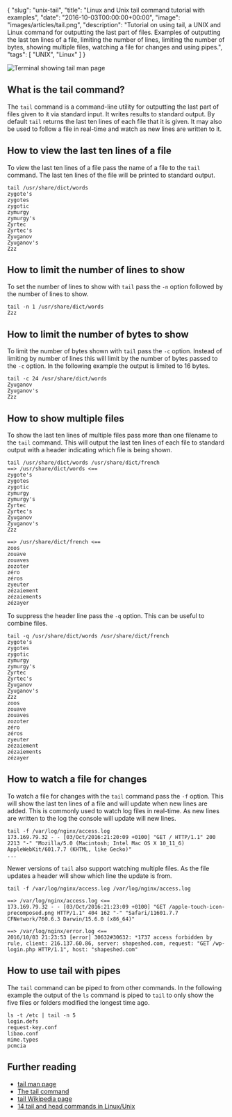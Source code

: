 {
  "slug": "unix-tail",
  "title": "Linux and Unix tail command tutorial with examples",
  "date": "2016-10-03T00:00:00+00:00",
  "image": "images/articles/tail.png",
  "description": "Tutorial on using tail, a UNIX and Linux command for outputting the last part of files. Examples of outputting the last ten lines of a file, limiting the number of lines, limiting the number of bytes, showing multiple files, watching a file for changes and using pipes.",
  "tags": [
    "UNIX",
    "Linux"
  ]
}

![Terminal showing tail man page][6]

## What is the tail command?

The `tail` command is a command-line utility for outputting the last part of files given to it via standard input. It writes results to standard output. By default `tail` returns the last ten lines of each file that it is given. It may also be used to follow a file in real-time and watch as new lines are written to it. 

## How to view the last ten lines of a file

To view the last ten lines of a file pass the name of a file to the `tail` command. The last ten lines of the file will be printed to standard output. 

    tail /usr/share/dict/words
    zygote's
    zygotes
    zygotic
    zymurgy
    zymurgy's
    Zyrtec
    Zyrtec's
    Zyuganov
    Zyuganov's
    Zzz

## How to limit the number of lines to show

To set the number of lines to show with `tail` pass the `-n` option followed by the number of lines to show. 

    tail -n 1 /usr/share/dict/words
    Zzz 

## How to limit the number of bytes to show

To limit the number of bytes shown with `tail` pass the `-c` option. Instead of limiting by number of lines this will limit by the number of bytes passed to the `-c` option. In the following example the output is limited to 16 bytes.
    
    tail -c 24 /usr/share/dict/words
    Zyuganov
    Zyuganov's
    Zzz

## How to show multiple files

To show the last ten lines of multiple files pass more than one filename to the `tail` command. This will output the last ten lines of each file to standard output with a header indicating which file is being shown. 

    tail /usr/share/dict/words /usr/share/dict/french
    ==> /usr/share/dict/words <==
    zygote's
    zygotes
    zygotic
    zymurgy
    zymurgy's
    Zyrtec
    Zyrtec's
    Zyuganov
    Zyuganov's
    Zzz

    ==> /usr/share/dict/french <==
    zoos
    zouave
    zouaves
    zozoter
    zéro
    zéros
    zyeuter
    zézaiement
    zézaiements
    zézayer

To suppress the header line pass the `-q` option. This can be useful to combine files.

    tail -q /usr/share/dict/words /usr/share/dict/french
    zygote's
    zygotes
    zygotic
    zymurgy
    zymurgy's
    Zyrtec
    Zyrtec's
    Zyuganov
    Zyuganov's
    Zzz
    zoos
    zouave
    zouaves
    zozoter
    zéro
    zéros
    zyeuter
    zézaiement
    zézaiements
    zézayer

## How to watch a file for changes

To watch a file for changes with the `tail` command pass the `-f` option. This will show the last ten lines of a file and will update when new lines are added. This is commonly used to watch log files in real-time. As new lines are written to the log the console will update will new lines.

    tail -f /var/log/nginx/access.log
    173.169.79.32 - - [03/Oct/2016:21:20:09 +0100] "GET / HTTP/1.1" 200 2213 "-" "Mozilla/5.0 (Macintosh; Intel Mac OS X 10_11_6) AppleWebKit/601.7.7 (KHTML, like Gecko)"
    ...

Newer versions of `tail` also support watching multiple files. As the file updates a header will show which line the update is from.

    tail -f /var/log/nginx/access.log /var/log/nginx/access.log

    ==> /var/log/nginx/access.log <==
    173.169.79.32 - - [03/Oct/2016:21:23:09 +0100] "GET /apple-touch-icon-precomposed.png HTTP/1.1" 404 162 "-" "Safari/11601.7.7 CFNetwork/760.6.3 Darwin/15.6.0 (x86_64)"

    ==> /var/log/nginx/error.log <==
    2016/10/03 21:23:53 [error] 30632#30632: *1737 access forbidden by rule, client: 216.137.60.86, server: shapeshed.com, request: "GET /wp-login.php HTTP/1.1", host: "shapeshed.com"

## How to use tail with pipes

The `tail` command can be piped to from other commands. In the following example the output of the `ls` command is piped to `tail` to only show the five files or folders modified the longest time ago.

    ls -t /etc | tail -n 5
    login.defs
    request-key.conf
    libao.conf
    mime.types
    pcmcia

## Further reading

* [tail man page][1]
* [The tail command][3]
* [tail Wikipedia page][4]
* [14 tail and head commands in Linux/Unix][5]

[1]: http://linux.die.net/man/1/tail
[3]: http://www.linfo.org/tail.html
[4]: https://en.wikipedia.org/wiki/Tail_(Unix)
[5]: https://www.linux.com/blog/14-tail-and-head-commands-linuxunix
[6]: /images/articles/tail.png "Linux and Unix tail command"
	
